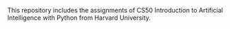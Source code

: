 This repository includes the assignments of CS50 Introduction to Artificial Intelligence with Python from Harvard University.
